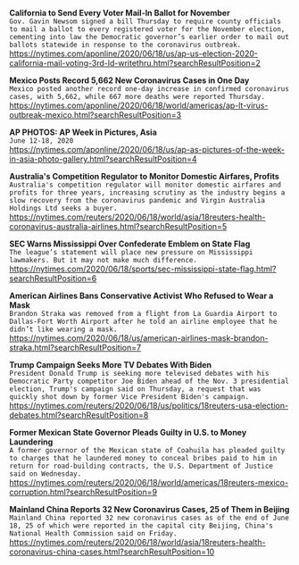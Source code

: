 **California to Send Every Voter Mail-In Ballot for November**\
`Gov. Gavin Newsom signed a bill Thursday to require county officials to mail a ballot to every registered voter for the November election, cementing into law the Democratic governor’s earlier order to mail out ballots statewide in response to the coronavirus outbreak.`\
https://nytimes.com/aponline/2020/06/18/us/ap-us-election-2020-california-mail-voting-3rd-ld-writethru.html?searchResultPosition=2

**Mexico Posts Record 5,662 New Coronavirus Cases in One Day**\
`Mexico posted another record one-day increase in confirmed coronavirus cases, with 5,662, while 667 more deaths were reported Thursday. `\
https://nytimes.com/aponline/2020/06/18/world/americas/ap-lt-virus-outbreak-mexico.html?searchResultPosition=3

**AP PHOTOS: AP Week in Pictures, Asia**\
`June 12-18, 2020`\
https://nytimes.com/aponline/2020/06/18/us/ap-as-pictures-of-the-week-in-asia-photo-gallery.html?searchResultPosition=4

**Australia's Competition Regulator to Monitor Domestic Airfares, Profits**\
`Australia's competition regulator will monitor domestic airfares and profits for three years, increasing scrutiny as the industry begins a slow recovery from the coronavirus pandemic and Virgin Australia Holdings Ltd seeks a buyer. `\
https://nytimes.com/reuters/2020/06/18/world/asia/18reuters-health-coronavirus-australia-airlines.html?searchResultPosition=5

**SEC Warns Mississippi Over Confederate Emblem on State Flag**\
`The league’s statement will place new pressure on Mississippi lawmakers. But it may not make much difference.`\
https://nytimes.com/2020/06/18/sports/sec-mississippi-state-flag.html?searchResultPosition=6

**American Airlines Bans Conservative Activist Who Refused to Wear a Mask**\
`Brandon Straka was removed from a flight from La Guardia Airport to Dallas-Fort Worth Airport after he told an airline employee that he didn’t like wearing a mask.`\
https://nytimes.com/2020/06/18/us/american-airlines-mask-brandon-straka.html?searchResultPosition=7

**Trump Campaign Seeks More TV Debates With Biden**\
`President Donald Trump is seeking more televised debates with his Democratic Party competitor Joe Biden ahead of the Nov. 3 presidential election, Trump's campaign said on Thursday, a request that was quickly shot down by former Vice President Biden's campaign.`\
https://nytimes.com/reuters/2020/06/18/us/politics/18reuters-usa-election-debates.html?searchResultPosition=8

**Former Mexican State Governor Pleads Guilty in U.S. to Money Laundering**\
`A former governor of the Mexican state of Coahuila has pleaded guilty to charges that he laundered money to conceal bribes paid to him in return for road-building contracts, the U.S. Department of Justice said on Wednesday.`\
https://nytimes.com/reuters/2020/06/18/world/americas/18reuters-mexico-corruption.html?searchResultPosition=9

**Mainland China Reports 32 New Coronavirus Cases, 25 of Them in Beijing**\
`Mainland China reported 32 new coronavirus cases as of the end of June 18, 25 of which were reported in the capital city Beijing, China's National Health Commission said on Friday. `\
https://nytimes.com/reuters/2020/06/18/world/asia/18reuters-health-coronavirus-china-cases.html?searchResultPosition=10

